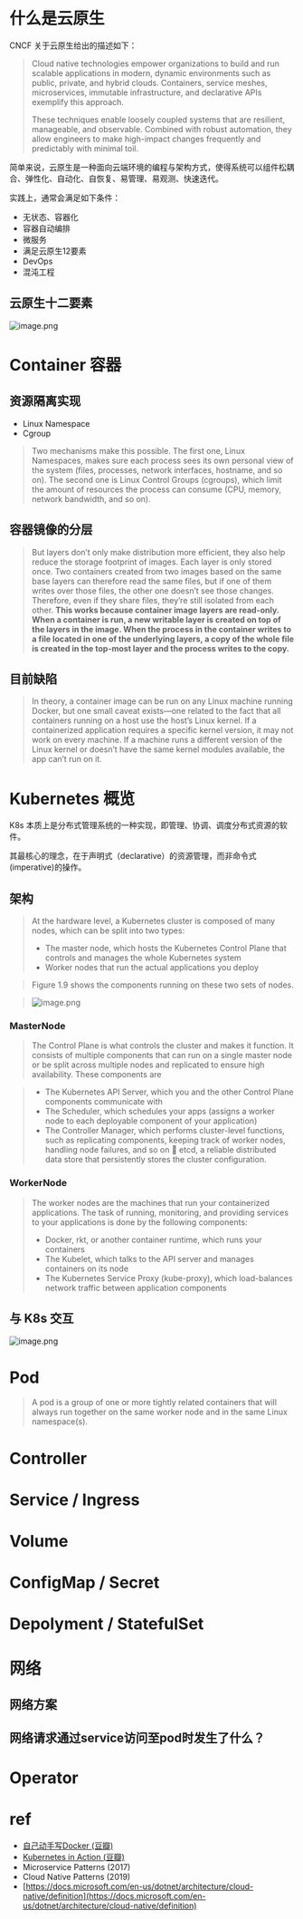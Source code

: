 # 什么是云原生

CNCF 关于云原生给出的描述如下：

> Cloud native technologies empower organizations to build and run scalable applications in modern, dynamic environments such as public, private, and hybrid clouds. Containers, service meshes, microservices, immutable infrastructure, and declarative APIs exemplify this approach.
>
> These techniques enable loosely coupled systems that are resilient, manageable, and observable. Combined with robust automation, they allow engineers to make high-impact changes frequently and predictably with minimal toil.

简单来说，云原生是一种面向云端环境的编程与架构方式，使得系统可以组件松耦合、弹性化、自动化、自恢复、易管理、易观测、快速迭代。

实践上，通常会满足如下条件：

- 无状态、容器化
- 容器自动编排
- 微服务
- 满足云原生12要素
- DevOps
- 混沌工程

## 云原生十二要素

![image.png](https://cdn.nlark.com/yuque/0/2020/png/657413/1593571295049-16176836-0e6b-40b8-9219-88266598be77.png#align=left&display=inline&height=295&margin=%5Bobject%20Object%5D&name=image.png&originHeight=589&originWidth=555&size=407793&status=done&style=none&width=277.5)

# Container 容器

## 资源隔离实现

- Linux Namespace
- Cgroup

> Two mechanisms make this possible. The first one, Linux Namespaces, makes sure each process sees its own personal view of the system (files, processes, network interfaces, hostname, and so on). The second one is Linux Control Groups (cgroups), which limit the amount of resources the process can consume (CPU, memory, network bandwidth, and so on).

## 容器镜像的分层
> But layers don’t only make distribution more efficient, they also help reduce the storage footprint of images. Each layer is only stored once. Two containers created from two images based on the same base layers can therefore read the same files, but if one of them writes over those files, the other one doesn’t see those changes. Therefore, even if they share files, they’re still isolated from each other. **This works because container image layers are read-only. When a container is run, a new writable layer is created on top of the layers in the image. When the process in the container writes to a file located in one of the underlying layers, a copy of the whole file is created in the top-most layer and the process writes to the copy.**



## 目前缺陷
> In theory, a container image can be run on any Linux machine running Docker, but one small caveat exists—one related to the fact that all containers running on a host use the host’s Linux kernel. If a containerized application requires a specific kernel version, it may not work on every machine. If a machine runs a different version of the Linux kernel or doesn’t have the same kernel modules available, the app can’t run on it.


# Kubernetes 概览

K8s 本质上是分布式管理系统的一种实现，即管理、协调、调度分布式资源的软件。

其最核心的理念，在于声明式（declarative）的资源管理，而非命令式(imperative)的操作。

## 架构
> At the hardware level, a Kubernetes cluster is composed of many nodes, which can be split into two types:
> - The master node, which hosts the Kubernetes Control Plane that controls and manages the whole Kubernetes system
> - Worker nodes that run the actual applications you deploy
> 


> Figure 1.9 shows the components running on these two sets of nodes.
> 

> ![image.png](https://cdn.nlark.com/yuque/0/2020/png/657413/1597632396621-bdd78f4f-7302-4cb5-b3d2-26546f87a80b.png#align=left&display=inline&height=340&margin=%5Bobject%20Object%5D&name=image.png&originHeight=680&originWidth=1466&size=99085&status=done&style=none&width=733)



### MasterNode
> The Control Plane is what controls the cluster and makes it function. It consists of multiple components that can run on a single master node or be split across multiple nodes and replicated to ensure high availability. These components are
> 

> - The Kubernetes API Server, which you and the other Control Plane components communicate with
> - The Scheduler, which schedules your apps (assigns a worker node to each deployable component of your application)
> - The Controller Manager, which performs cluster-level functions, such as replicating components, keeping track of worker nodes, handling node failures, and so on  etcd, a reliable distributed data store that persistently stores the cluster configuration.



### WorkerNode
> The worker nodes are the machines that run your containerized applications. The task of running, monitoring, and providing services to your applications is done by the following components:
> - Docker, rkt, or another container runtime, which runs your containers
> - The Kubelet, which talks to the API server and manages containers on its node
> - The Kubernetes Service Proxy (kube-proxy), which load-balances network traffic between application components



## 与 K8s 交互
![image.png](https://cdn.nlark.com/yuque/0/2020/png/657413/1597632851502-5a63dbd4-88a3-40bf-9bc4-9a05b1e22bf9.png#align=left&display=inline&height=591&margin=%5Bobject%20Object%5D&name=image.png&originHeight=1182&originWidth=1448&size=202766&status=done&style=none&width=724)




# Pod
> A pod is a group of one or more tightly related containers that will always run together on the same worker node and in the same Linux namespace(s).


# Controller


# Service / Ingress


# Volume


# ConfigMap / Secret


# Depolyment / StatefulSet



# 网络

## 网络方案

## 网络请求通过service访问至pod时发生了什么？

# Operator

# ref

- [自己动手写Docker (豆瓣)](https://book.douban.com/subject/27082348/)
- [Kubernetes in Action (豆瓣)](https://book.douban.com/subject/26997846/)
- Microservice Patterns (2017)
- Cloud Native Patterns (2019)
- [https://docs.microsoft.com/en-us/dotnet/architecture/cloud-native/definition](https://docs.microsoft.com/en-us/dotnet/architecture/cloud-native/definition)
